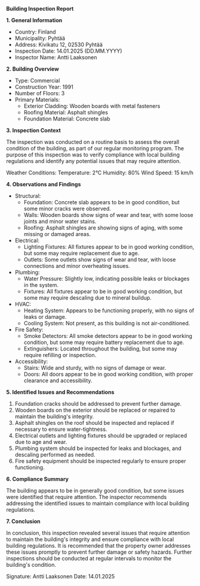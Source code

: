 **Building Inspection Report**

**1. General Information**

* Country: Finland
* Municipality: Pyhtää
* Address: Kivikatu 12, 02530 Pyhtää
* Inspection Date: 14.01.2025 (DD.MM.YYYY)
* Inspector Name: Antti Laaksonen

**2. Building Overview**

* Type: Commercial
* Construction Year: 1991
* Number of Floors: 3
* Primary Materials:
	+ Exterior Cladding: Wooden boards with metal fasteners
	+ Roofing Material: Asphalt shingles
	+ Foundation Material: Concrete slab

**3. Inspection Context**

The inspection was conducted on a routine basis to assess the overall condition of the building, as part of our regular monitoring program. The purpose of this inspection was to verify compliance with local building regulations and identify any potential issues that may require attention.

Weather Conditions:
Temperature: 2°C
Humidity: 80%
Wind Speed: 15 km/h

**4. Observations and Findings**

* Structural:
	+ Foundation: Concrete slab appears to be in good condition, but some minor cracks were observed.
	+ Walls: Wooden boards show signs of wear and tear, with some loose joints and minor water stains.
	+ Roofing: Asphalt shingles are showing signs of aging, with some missing or damaged areas.
* Electrical:
	+ Lighting Fixtures: All fixtures appear to be in good working condition, but some may require replacement due to age.
	+ Outlets: Some outlets show signs of wear and tear, with loose connections and minor overheating issues.
* Plumbing:
	+ Water Pressure: Slightly low, indicating possible leaks or blockages in the system.
	+ Fixtures: All fixtures appear to be in good working condition, but some may require descaling due to mineral buildup.
* HVAC:
	+ Heating System: Appears to be functioning properly, with no signs of leaks or damage.
	+ Cooling System: Not present, as this building is not air-conditioned.
* Fire Safety:
	+ Smoke Detectors: All smoke detectors appear to be in good working condition, but some may require battery replacement due to age.
	+ Extinguishers: Located throughout the building, but some may require refilling or inspection.
* Accessibility:
	+ Stairs: Wide and sturdy, with no signs of damage or wear.
	+ Doors: All doors appear to be in good working condition, with proper clearance and accessibility.

**5. Identified Issues and Recommendations**

1. Foundation cracks should be addressed to prevent further damage.
2. Wooden boards on the exterior should be replaced or repaired to maintain the building's integrity.
3. Asphalt shingles on the roof should be inspected and replaced if necessary to ensure water-tightness.
4. Electrical outlets and lighting fixtures should be upgraded or replaced due to age and wear.
5. Plumbing system should be inspected for leaks and blockages, and descaling performed as needed.
6. Fire safety equipment should be inspected regularly to ensure proper functioning.

**6. Compliance Summary**

The building appears to be in generally good condition, but some issues were identified that require attention. The inspector recommends addressing the identified issues to maintain compliance with local building regulations.

**7. Conclusion**

In conclusion, this inspection revealed several issues that require attention to maintain the building's integrity and ensure compliance with local building regulations. It is recommended that the property owner addresses these issues promptly to prevent further damage or safety hazards. Further inspections should be conducted at regular intervals to monitor the building's condition.

Signature: Antti Laaksonen
Date: 14.01.2025